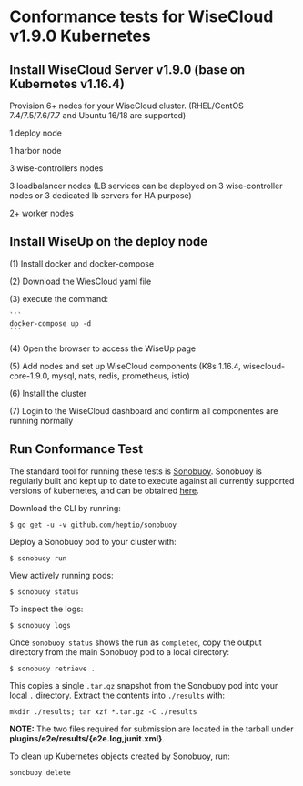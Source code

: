 # Conformance tests for WiseCloud v1.9.0 Kubernetes

## Install WiseCloud Server v1.9.0 (base on Kubernetes v1.16.4)

Provision 6+ nodes for your WiseCloud cluster. (RHEL/CentOS 7.4/7.5/7.6/7.7 and Ubuntu 16/18 are supported)

1 deploy node

1 harbor node

3 wise-controllers nodes

3 loadbalancer nodes (LB services can be deployed on 3 wise-controller nodes or 3 dedicated lb servers for HA purpose)

2+ worker nodes

## Install WiseUp on the deploy node
(1) Install docker and docker-compose

(2) Download the WiesCloud yaml file

(3) execute the command:

    ```    
    docker-compose up -d
    ```

(4) Open the browser to access the WiseUp page

(5) Add nodes and set up WiseCloud components (K8s 1.16.4, wisecloud-core-1.9.0, mysql, nats, redis, prometheus, istio)

(6) Install the cluster

(7) Login to the WiseCloud dashboard and confirm all componentes are running normally

## Run Conformance Test

The standard tool for running these tests is
[Sonobuoy](https://github.com/heptio/sonobuoy).  Sonobuoy is 
regularly built and kept up to date to execute against all 
currently supported versions of kubernetes, and can be obtained [here](https://github.com/heptio/sonobuoy/releases).

Download the CLI by running:

```
$ go get -u -v github.com/heptio/sonobuoy
```

Deploy a Sonobuoy pod to your cluster with:

```
$ sonobuoy run
```

View actively running pods:

```
$ sonobuoy status 
```

To inspect the logs:

```
$ sonobuoy logs
```

Once `sonobuoy status` shows the run as `completed`, copy the output directory from the main Sonobuoy pod to
a local directory:

```
$ sonobuoy retrieve .
```

This copies a single `.tar.gz` snapshot from the Sonobuoy pod into your local
`.` directory. Extract the contents into `./results` with:

```
mkdir ./results; tar xzf *.tar.gz -C ./results
```

**NOTE:** The two files required for submission are located in the tarball under **plugins/e2e/results/{e2e.log,junit.xml}**. 

To clean up Kubernetes objects created by Sonobuoy, run:

```
sonobuoy delete
```
